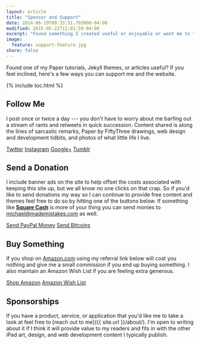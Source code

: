 ```yaml
---
layout: article
title: "Sponsor and Support"
date: 2014-06-19T09:33:51.793000-04:00
modified: 2015-05-22T12:01:59-04:00
excerpt: "Found something I created useful or enjoyable or want me to take a look at your product or app? Here's how."
image:
  feature: support-feature.jpg
share: false
---
```


Found one of my Paper tutorials, Jekyll themes, or articles useful? If you feel inclined, here's a few ways you can support me and the website.

{% include toc.html %}

## Follow Me

I post once or twice a day --- you don't have to worry about me barfing out a stream of rants and retweets in quick succession. Content shared is along the lines of sarcastic remarks, Paper by FiftyThree drawings, web design and development tidbits, and photos of what little life I live.

<p markdown="0">
  <a href="http://twitter.com/mmistakes" onclick="ga('send', 'event', 'link', 'click', 'Twitter follow');" class="btn-social twitter"><i class="fa fa-twitter" aria-hidden="true"></i> Twitter</a>
  <a href="http://instagram.com/mmistakes" onclick="ga('send', 'event', 'link', 'click', 'Instagram follow');" class="btn-social instagram"><i class="fa fa-instagram" aria-hidden="true"></i> Instagram</a>
  <a href="https://plus.google.com/+MichaelRoseDesign/posts" onclick="ga('send', 'event', 'link', 'click', 'Google+ follow');" class="btn-social google-plus-square"><i class="fa fa-google-plus" aria-hidden="true"></i> Google+</a>
  <a href="http://mademistakes.tumblr.com" onclick="ga('send', 'event', 'link', 'click', 'Tumblr follow');" class="btn-social tumblr"><i class="fa fa-tumblr" aria-hidden="true"></i> Tumblr</a>
</p>

## Send a Donation

I include banner ads on the site to help offset the costs associated with keeping this site up, but we all know no one clicks on that crap. So if you'd like to send donations my way so I can continue to provide free content and themes feel free to do so by hitting one of the buttons below. If something like [**Square Cash**](https://square.com/cash) is more of your thing you can send monies to <michael@mademistakes.com> as well.

<p markdown="0">
  <a href="https://www.paypal.com/cgi-bin/webscr?cmd=_s-xclick&hosted_button_id=M6U4FS8Y794X4" onclick="ga('send', 'event', 'link', 'click', 'Send Cash');" class="btn"><i class="fa fa-paypal"></i>Send PayPal Money</a>
  <a href="https://coinbase.com/checkouts/0a71043d672fbedccb0ce98e139a8a17" onclick="ga('send', 'event', 'link', 'click', 'Send Bitcoins');" class="btn"><i class="fa fa-bitcoin"></i> Send Bitcoins</a>
</p>

## Buy Something

If you shop on [Amazon.com](http://www.amazon.com/?_encoding=UTF8&camp=1789&creative=390957&linkCode=ur2&tag=mademist-20&linkId=P557QDXPWEYIZTDS) using my referral link below will cost you nothing and give me a small commission if you end up buying something. I also maintain an Amazon Wish List if you are feeling extra generous.

<p markdown="0">
  <a href="http://www.amazon.com/?_encoding=UTF8&camp=1789&creative=390957&linkCode=ur2&tag=mademist-20&linkId=P557QDXPWEYIZTDS" onclick="ga('send', 'event', 'link', 'click', 'Shop Amazon');" class="btn">Shop Amazon</a>
  <a href="http://amzn.com/w/1K58RT2NS0SDP" onclick="ga('send', 'event', 'link', 'click', 'Amazon Wish List');" class="btn"><i class="fa fa-gift"></i> Amazon Wish List</a>
</p>

## Sponsorships

If you have a product, service, or application that you'd like me to take a look at feel free to [reach out to me]({{ site.url }}/about/). I'm open to writing about it if I think it will provide value to my readers and fits in with the other iPad art, design, and web development content I typically publish.
